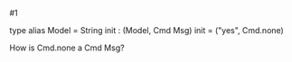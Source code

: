 

#1 

type alias Model = String
init : (Model, Cmd Msg)
init =
  ("yes", Cmd.none)

How is Cmd.none a Cmd Msg?